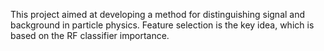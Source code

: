 This project aimed at developing a method for distinguishing signal and background in particle physics. Feature selection is the key idea, which is based on the RF classifier importance.

